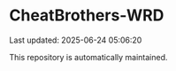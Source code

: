 # CheatBrothers-WRD

Last updated: 2025-06-24 05:06:20

This repository is automatically maintained.
